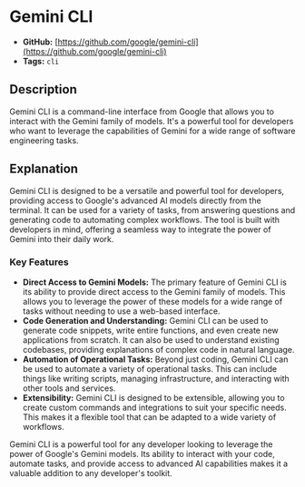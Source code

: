 # Gemini CLI

- **GitHub:** [https://github.com/google/gemini-cli](https://github.com/google/gemini-cli)
- **Tags:** `cli`

## Description

Gemini CLI is a command-line interface from Google that allows you to interact with the Gemini family of models. It's a powerful tool for developers who want to leverage the capabilities of Gemini for a wide range of software engineering tasks.

## Explanation

Gemini CLI is designed to be a versatile and powerful tool for developers, providing access to Google's advanced AI models directly from the terminal. It can be used for a variety of tasks, from answering questions and generating code to automating complex workflows. The tool is built with developers in mind, offering a seamless way to integrate the power of Gemini into their daily work.

### Key Features

*   **Direct Access to Gemini Models:** The primary feature of Gemini CLI is its ability to provide direct access to the Gemini family of models. This allows you to leverage the power of these models for a wide range of tasks without needing to use a web-based interface.
*   **Code Generation and Understanding:** Gemini CLI can be used to generate code snippets, write entire functions, and even create new applications from scratch. It can also be used to understand existing codebases, providing explanations of complex code in natural language.
*   **Automation of Operational Tasks:** Beyond just coding, Gemini CLI can be used to automate a variety of operational tasks. This can include things like writing scripts, managing infrastructure, and interacting with other tools and services.
*   **Extensibility:** Gemini CLI is designed to be extensible, allowing you to create custom commands and integrations to suit your specific needs. This makes it a flexible tool that can be adapted to a wide variety of workflows.

Gemini CLI is a powerful tool for any developer looking to leverage the power of Google's Gemini models. Its ability to interact with your code, automate tasks, and provide access to advanced AI capabilities makes it a valuable addition to any developer's toolkit.
